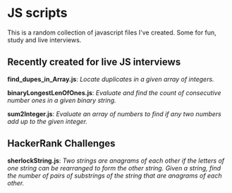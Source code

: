 # JS scripts
 This is a random collection of javascript files I've created. Some for fun, study and live interviews.

## Recently created for live JS interviews

**find_dupes_in_Array.js**:	*Locate duplicates in a given array of integers.* 

**binaryLongestLenOfOnes.js**:	*Evaluate and find the count of consecutive number ones in a given binary string.* 

**sum2Integer.js**:	*Evaluate an array of numbers to find if any two numbers add up to the given integer.* 

## HackerRank Challenges

**sherlockString.js**:	 *Two strings are anagrams of each other if the letters of one string can be rearranged to form the other string. Given a string, find the number of pairs of substrings of the string that are anagrams of each other.* 